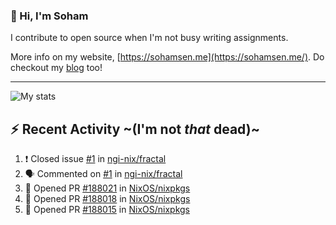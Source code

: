 ### 👋 Hi, I'm Soham

I contribute to open source when I'm not busy writing assignments.

More info on my website, [https://sohamsen.me](https://sohamsen.me/). Do checkout my [blog](https://blog.sohamsen.me/) too!

---

![My stats](https://github-readme-stats.vercel.app/api?username=Yureien&count_private=true&show_icons=true&theme=dracula)

## :zap: Recent Activity ~(I'm not _that_ dead)~

<!--START_SECTION:activity-->
1. ❗️ Closed issue [#1](https://github.com/ngi-nix/fractal/issues/1) in [ngi-nix/fractal](https://github.com/ngi-nix/fractal)
2. 🗣 Commented on [#1](https://github.com/ngi-nix/fractal/issues/1) in [ngi-nix/fractal](https://github.com/ngi-nix/fractal)
3. 💪 Opened PR [#188021](https://github.com/NixOS/nixpkgs/pull/188021) in [NixOS/nixpkgs](https://github.com/NixOS/nixpkgs)
4. 💪 Opened PR [#188018](https://github.com/NixOS/nixpkgs/pull/188018) in [NixOS/nixpkgs](https://github.com/NixOS/nixpkgs)
5. 💪 Opened PR [#188015](https://github.com/NixOS/nixpkgs/pull/188015) in [NixOS/nixpkgs](https://github.com/NixOS/nixpkgs)
<!--END_SECTION:activity-->
